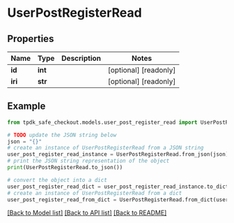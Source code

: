 # UserPostRegisterRead



## Properties

Name | Type | Description | Notes
------------ | ------------- | ------------- | -------------
**id** | **int** |  | [optional] [readonly] 
**iri** | **str** |  | [optional] [readonly] 

## Example

```python
from tpdk_safe_checkout.models.user_post_register_read import UserPostRegisterRead

# TODO update the JSON string below
json = "{}"
# create an instance of UserPostRegisterRead from a JSON string
user_post_register_read_instance = UserPostRegisterRead.from_json(json)
# print the JSON string representation of the object
print(UserPostRegisterRead.to_json())

# convert the object into a dict
user_post_register_read_dict = user_post_register_read_instance.to_dict()
# create an instance of UserPostRegisterRead from a dict
user_post_register_read_from_dict = UserPostRegisterRead.from_dict(user_post_register_read_dict)
```
[[Back to Model list]](../README.md#documentation-for-models) [[Back to API list]](../README.md#documentation-for-api-endpoints) [[Back to README]](../README.md)


